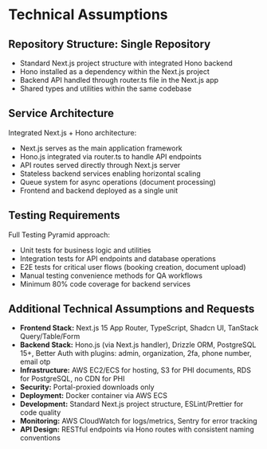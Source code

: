 # Technical Assumptions

## Repository Structure: Single Repository
- Standard Next.js project structure with integrated Hono backend
- Hono installed as a dependency within the Next.js project
- Backend API handled through router.ts file in the Next.js app
- Shared types and utilities within the same codebase

## Service Architecture
Integrated Next.js + Hono architecture:
- Next.js serves as the main application framework
- Hono.js integrated via router.ts to handle API endpoints
- API routes served directly through Next.js server
- Stateless backend services enabling horizontal scaling
- Queue system for async operations (document processing)
- Frontend and backend deployed as a single unit

## Testing Requirements
Full Testing Pyramid approach:
- Unit tests for business logic and utilities
- Integration tests for API endpoints and database operations
- E2E tests for critical user flows (booking creation, document upload)
- Manual testing convenience methods for QA workflows
- Minimum 80% code coverage for backend services

## Additional Technical Assumptions and Requests
- **Frontend Stack:** Next.js 15 App Router, TypeScript, Shadcn UI, TanStack Query/Table/Form
- **Backend Stack:** Hono.js (via Next.js handler), Drizzle ORM, PostgreSQL 15+, Better Auth with plugins: admin, organization, 2fa, phone number, email otp
- **Infrastructure:** AWS EC2/ECS for hosting, S3 for PHI documents, RDS for PostgreSQL, no CDN for PHI
- **Security:** Portal-proxied downloads only
- **Deployment:** Docker container via AWS ECS
- **Development:** Standard Next.js project structure, ESLint/Prettier for code quality
- **Monitoring:** AWS CloudWatch for logs/metrics, Sentry for error tracking
- **API Design:** RESTful endpoints via Hono routes with consistent naming conventions
